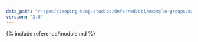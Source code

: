 ```yaml
---
data_path: "r-spec/sleeping-king-studios/deferred/dsl/example-groups/macros"
version: "2.8"
---
```


{% include reference/module.md %}
